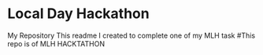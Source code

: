 # Local Day Hackathon
My Repository
This readme I created to complete one of my MLH task
#This repo is of MLH HACKTATHON
